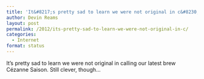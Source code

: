 ```yaml
---
title: 'It&#8217;s pretty sad to learn we were not original in c&#8230;'
author: Devin Reams
layout: post
permalink: /2012/its-pretty-sad-to-learn-we-were-not-original-in-c/
categories:
  - Internet
format: status
---
```

It&#8217;s pretty sad to learn we were not original in calling our latest brew Cézanne Saison. Still clever, though&#8230;